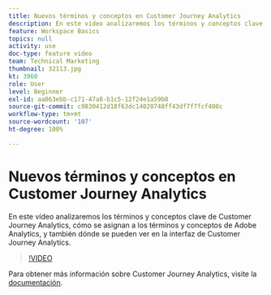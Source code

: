 ```yaml
---
title: Nuevos términos y conceptos en Customer Journey Analytics
description: En este vídeo analizaremos los términos y conceptos clave de Customer Journey Analytics de Adobe, cómo se asignan a los términos y conceptos en Adobe Analytics, y también dónde se pueden ver en la interfaz de Customer Journey Analytics.
feature: Workspace Basics
topics: null
activity: use
doc-type: feature video
team: Technical Marketing
thumbnail: 32113.jpg
kt: 3960
role: User
level: Beginner
exl-id: aa063ebb-c171-47a8-b1c5-12f24e1a59b8
source-git-commit: c9830412d18f63dc14020748ff43df7f7fcf408c
workflow-type: tm+mt
source-wordcount: '107'
ht-degree: 100%

---
```


# Nuevos términos y conceptos en Customer Journey Analytics

En este vídeo analizaremos los términos y conceptos clave de Customer Journey Analytics, cómo se asignan a los términos y conceptos de Adobe Analytics, y también dónde se pueden ver en la interfaz de Customer Journey Analytics.

>[!VIDEO](https://video.tv.adobe.com/v/32113/?quality=12&learn=on)

Para obtener más información sobre Customer Journey Analytics, visite la [documentación](https://experienceleague.adobe.com/docs/analytics-platform/using/cja-landing.html?lang=es).
